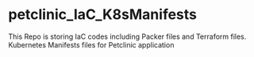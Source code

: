 # petclinic_IaC_K8sManifests
This Repo is storing IaC codes including Packer files and Terraform files. Kubernetes Manifests files for Petclinic application
